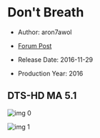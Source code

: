 # Don't Breath

* Author: aron7awol

* [Forum Post](https://www.avsforum.com/threads/bass-eq-for-filtered-movies.2995212/post-58173264)

* Release Date: 2016-11-29
* Production Year: 2016

## DTS-HD MA 5.1

![img 0](https://i.imgur.com/GoElnHY.jpg)

![img 1](https://i.imgur.com/KpPI3t9.png)

